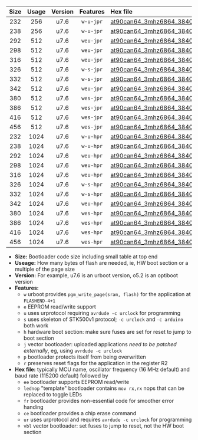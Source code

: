 |Size|Usage|Version|Features|Hex file|
|:-:|:-:|:-:|:-:|:--|
|232|256|u7.6|`w-u-jpr`|[at90can64_3mhz6864_38400bps_ur_vbl.hex](https://raw.githubusercontent.com/stefanrueger/urboot/main/at90can64_3mhz6864_38400bps_ur_vbl.hex)|
|238|256|u7.6|`w-u-jpr`|[at90can64_3mhz6864_38400bps_lednop_ur_vbl.hex](https://raw.githubusercontent.com/stefanrueger/urboot/main/at90can64_3mhz6864_38400bps_lednop_ur_vbl.hex)|
|292|512|u7.6|`weu-jpr`|[at90can64_3mhz6864_38400bps_ee_ur_vbl.hex](https://raw.githubusercontent.com/stefanrueger/urboot/main/at90can64_3mhz6864_38400bps_ee_ur_vbl.hex)|
|298|512|u7.6|`weu-jpr`|[at90can64_3mhz6864_38400bps_ee_lednop_ur_vbl.hex](https://raw.githubusercontent.com/stefanrueger/urboot/main/at90can64_3mhz6864_38400bps_ee_lednop_ur_vbl.hex)|
|316|512|u7.6|`weu-jpr`|[at90can64_3mhz6864_38400bps_ee_lednop_fr_ur_vbl.hex](https://raw.githubusercontent.com/stefanrueger/urboot/main/at90can64_3mhz6864_38400bps_ee_lednop_fr_ur_vbl.hex)|
|326|512|u7.6|`w-s-jpr`|[at90can64_3mhz6864_38400bps_vbl.hex](https://raw.githubusercontent.com/stefanrueger/urboot/main/at90can64_3mhz6864_38400bps_vbl.hex)|
|332|512|u7.6|`w-s-jpr`|[at90can64_3mhz6864_38400bps_lednop_vbl.hex](https://raw.githubusercontent.com/stefanrueger/urboot/main/at90can64_3mhz6864_38400bps_lednop_vbl.hex)|
|342|512|u7.6|`weu-jpr`|[at90can64_3mhz6864_38400bps_ee_lednop_fr_ce_ur_vbl.hex](https://raw.githubusercontent.com/stefanrueger/urboot/main/at90can64_3mhz6864_38400bps_ee_lednop_fr_ce_ur_vbl.hex)|
|380|512|u7.6|`wes-jpr`|[at90can64_3mhz6864_38400bps_ee_vbl.hex](https://raw.githubusercontent.com/stefanrueger/urboot/main/at90can64_3mhz6864_38400bps_ee_vbl.hex)|
|386|512|u7.6|`wes-jpr`|[at90can64_3mhz6864_38400bps_ee_lednop_vbl.hex](https://raw.githubusercontent.com/stefanrueger/urboot/main/at90can64_3mhz6864_38400bps_ee_lednop_vbl.hex)|
|416|512|u7.6|`wes-jpr`|[at90can64_3mhz6864_38400bps_ee_lednop_fr_vbl.hex](https://raw.githubusercontent.com/stefanrueger/urboot/main/at90can64_3mhz6864_38400bps_ee_lednop_fr_vbl.hex)|
|456|512|u7.6|`wes-jpr`|[at90can64_3mhz6864_38400bps_ee_lednop_fr_ce_vbl.hex](https://raw.githubusercontent.com/stefanrueger/urboot/main/at90can64_3mhz6864_38400bps_ee_lednop_fr_ce_vbl.hex)|
|232|1024|u7.6|`w-u-hpr`|[at90can64_3mhz6864_38400bps_ur.hex](https://raw.githubusercontent.com/stefanrueger/urboot/main/at90can64_3mhz6864_38400bps_ur.hex)|
|238|1024|u7.6|`w-u-hpr`|[at90can64_3mhz6864_38400bps_lednop_ur.hex](https://raw.githubusercontent.com/stefanrueger/urboot/main/at90can64_3mhz6864_38400bps_lednop_ur.hex)|
|292|1024|u7.6|`weu-hpr`|[at90can64_3mhz6864_38400bps_ee_ur.hex](https://raw.githubusercontent.com/stefanrueger/urboot/main/at90can64_3mhz6864_38400bps_ee_ur.hex)|
|298|1024|u7.6|`weu-hpr`|[at90can64_3mhz6864_38400bps_ee_lednop_ur.hex](https://raw.githubusercontent.com/stefanrueger/urboot/main/at90can64_3mhz6864_38400bps_ee_lednop_ur.hex)|
|316|1024|u7.6|`weu-hpr`|[at90can64_3mhz6864_38400bps_ee_lednop_fr_ur.hex](https://raw.githubusercontent.com/stefanrueger/urboot/main/at90can64_3mhz6864_38400bps_ee_lednop_fr_ur.hex)|
|326|1024|u7.6|`w-s-hpr`|[at90can64_3mhz6864_38400bps.hex](https://raw.githubusercontent.com/stefanrueger/urboot/main/at90can64_3mhz6864_38400bps.hex)|
|332|1024|u7.6|`w-s-hpr`|[at90can64_3mhz6864_38400bps_lednop.hex](https://raw.githubusercontent.com/stefanrueger/urboot/main/at90can64_3mhz6864_38400bps_lednop.hex)|
|342|1024|u7.6|`weu-hpr`|[at90can64_3mhz6864_38400bps_ee_lednop_fr_ce_ur.hex](https://raw.githubusercontent.com/stefanrueger/urboot/main/at90can64_3mhz6864_38400bps_ee_lednop_fr_ce_ur.hex)|
|380|1024|u7.6|`wes-hpr`|[at90can64_3mhz6864_38400bps_ee.hex](https://raw.githubusercontent.com/stefanrueger/urboot/main/at90can64_3mhz6864_38400bps_ee.hex)|
|386|1024|u7.6|`wes-hpr`|[at90can64_3mhz6864_38400bps_ee_lednop.hex](https://raw.githubusercontent.com/stefanrueger/urboot/main/at90can64_3mhz6864_38400bps_ee_lednop.hex)|
|416|1024|u7.6|`wes-hpr`|[at90can64_3mhz6864_38400bps_ee_lednop_fr.hex](https://raw.githubusercontent.com/stefanrueger/urboot/main/at90can64_3mhz6864_38400bps_ee_lednop_fr.hex)|
|456|1024|u7.6|`wes-hpr`|[at90can64_3mhz6864_38400bps_ee_lednop_fr_ce.hex](https://raw.githubusercontent.com/stefanrueger/urboot/main/at90can64_3mhz6864_38400bps_ee_lednop_fr_ce.hex)|

- **Size:** Bootloader code size including small table at top end
- **Useage:** How many bytes of flash are needed, ie, HW boot section or a multiple of the page size
- **Version:** For example, u7.6 is an urboot version, o5.2 is an optiboot version
- **Features:**
  + `w` urboot provides `pgm_write_page(sram, flash)` for the application at `FLASHEND-4+1`
  + `e` EEPROM read/write support
  + `u` uses urprotocol requiring `avrdude -c urclock` for programming
  + `s` uses skeleton of STK500v1 protocol; `-c urclock` and `-c arduino` both work
  + `h` hardware boot section: make sure fuses are set for reset to jump to boot section
  + `j` vector bootloader: uploaded applications *need to be patched externally*, eg, using `avrdude -c urclock`
  + `p` bootloader protects itself from being overwritten
  + `r` preserves reset flags for the application in the register R2
- **Hex file:** typically MCU name, oscillator frequency (16 MHz default) and baud rate (115200 default) followed by
  + `ee` bootloader supports EEPROM read/write
  + `lednop` "template" bootloader contains `mov rx,rx` nops that can be replaced to toggle LEDs
  + `fr` bootloader provides non-essential code for smoother error handing
  + `ce` bootloader provides a chip erase command
  + `ur` uses urprotocol and requires `avrdude -c urclock` for programming
  + `vbl` vector bootloader: set fuses to jump to reset, not the HW boot section
